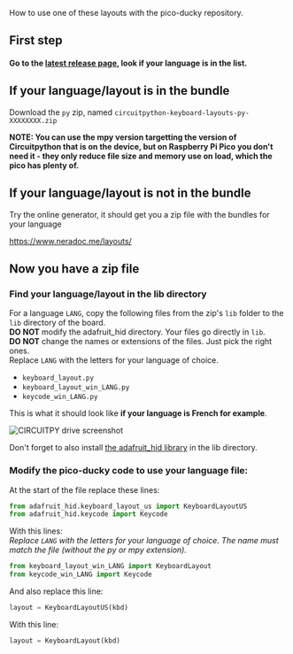 How to use one of these layouts with the pico-ducky repository.

## First step

#### Go to the [latest release page](https://github.com/Neradoc/Circuitpython_Keyboard_Layouts/releases/latest), look if your language is in the list.

## If your language/layout is in the bundle

Download the `py` zip, named `circuitpython-keyboard-layouts-py-XXXXXXXX.zip`

**NOTE: You can use the mpy version targetting the version of Circuitpython that is on the device, but on Raspberry Pi Pico you don't need it - they only reduce file size and memory use on load, which the pico has plenty of.**

## If your language/layout is not in the bundle

Try the online generator, it should get you a zip file with the bundles for your language

https://www.neradoc.me/layouts/

## Now you have a zip file

### Find your language/layout in the lib directory 

For a language `LANG`, copy the following files from the zip's `lib` folder to the `lib` directory of the board.  
**DO NOT** modify the adafruit_hid directory. Your files go directly in `lib`.  
**DO NOT** change the names or extensions of the files. Just pick the right ones.  
Replace `LANG` with the letters for your language of choice.

- `keyboard_layout.py`
- `keyboard_layout_win_LANG.py`
- `keycode_win_LANG.py`

This is what it should look like **if your language is French for example**.

![CIRCUITPY drive screenshot](docs/drive_pico_ducky-nohid.png)

Don't forget to also install [the adafruit_hid library](https://github.com/adafruit/Adafruit_CircuitPython_HID/releases/latest) in the lib directory.

### Modify the pico-ducky code to use your language file:

At the start of the file replace these lines:

```py
from adafruit_hid.keyboard_layout_us import KeyboardLayoutUS
from adafruit_hid.keycode import Keycode
```

With this lines:  
*Replace `LANG` with the letters for your language of choice. The name must match the file (without the py or mpy extension).*
```py
from keyboard_layout_win_LANG import KeyboardLayout
from keycode_win_LANG import Keycode
```

And also replace this line:
```py
layout = KeyboardLayoutUS(kbd)
```
With this line:
```py
layout = KeyboardLayout(kbd)
```
